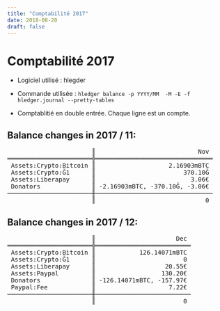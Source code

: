 ```yaml
---
title: "Comptabilité 2017"
date: 2018-08-20
draft: false
---
```


# Comptabilité 2017

* Logiciel utilisé : hlegder
* Commande utilisée : `hledger balance -p YYYY/MM  -M -E -f hledger.journal --pretty-tables`

* Comptablitié en double entrée. Chaque ligne est un compte.

## Balance changes in 2017 / 11:
<pre>
                       ║                            Nov
═══════════════════════╬════════════════════════════════
 Assets:Crypto:Bitcoin ║                    2.16903mBTC
 Assets:Crypto:Ğ1      ║                        370.10Ğ
 Assets:Liberapay      ║                          3.06€
 Donators              ║ -2.16903mBTC, -370.10Ğ, -3.06€
───────────────────────╫────────────────────────────────
                       ║                              0</pre>

                       
## Balance changes in 2017 / 12:
<pre>
                       ║                      Dec 
═══════════════════════╬══════════════════════════
 Assets:Crypto:Bitcoin ║            126.14071mBTC 
 Assets:Crypto:Ğ1      ║                        0 
 Assets:Liberapay      ║                   20.55€ 
 Assets:Paypal         ║                  130.20€ 
 Donators              ║ -126.14071mBTC, -157.97€ 
 Paypal:Fee            ║                    7.22€ 
───────────────────────╫──────────────────────────
                       ║                        0</pre>
